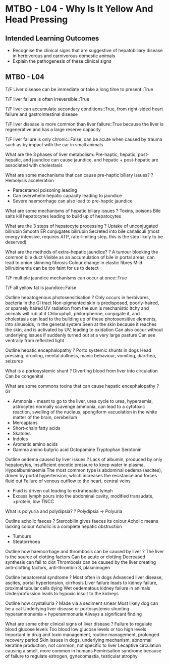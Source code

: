# MTBO - L04 - Why Is It Yellow And Head Pressing

## Intended Learning Outcomes

- Recognise the clinical signs that are suggestive of hepatobiliary disease in herbivorous and carnivorous domestic
animals
- Explain the pathogenesis of these clinical signs

## MTBO - L04

T/F Liver disease can be immediate or take a long time to present::True

T/F liver failure is often irreversible::True

T/F liver can accumulate secondary conditions::True, from right-sided heart failure and gastrointestinal disease

T/F liver disease is more common than liver failure::True because the liver is regenerative and has a large reserve capacity

T/F liver failure is only chronic::False, can be acute when caused by trauma such as by impact with the car in small animals

What are the 3 phases of liver metabolism::Pre-haptic, hepatic, post-hepatic, and jaundice can cause jaundice, and hepatic + post-hepatic are associated with cholestasis

What are some mechanisms that can cause pre-haptic biliary issues?
?
Hemolysis acceleration
- Paracetamol poisoning leading
- Can overwhelm hepatic capacity leading to jaundice
- Severe haemorrhage can also lead to pre-haptic jaundice

What are some mechanisms of hepatic biliary issues
?
Toxins, poisons
Bile salts kill hepatocytes leading to build up of hepatocytes


What are the 3 steps of hepatocyte processing
?
Uptake of unconjugated bilirubin
Smooth ER conjugates bilirubin
Secreted into bile canaliculi (most energy intensive, requires ATP, rate-limiting step, this is the step likely to be deserved)


What are the methods of extra-hepatic jaundice?
?
A tumour blocking the common bile duct
Visible as an accumulation of bile in portal areas, can lead to onion skinning fibrosis
Colour change in elastic fibres
Mild bilirubinemia can be too faint for us to detect

T/F multiple jaundice mechanisms can occur at once::True

T/F all yellow fat is jaundice::False

Outline hepatogenous photosensitisation
?
Only occurs in herbivores, bacteria in the GI tract
Non-pigmented skin is predisposed, poorly-haired, or sparsely haired
UV radiation from the sun is mechanistic
Itchy and animals will rub at it
Chlorophyll, philoripherine, conjugate it, and cholestasis can lead to the building up of these photosensitive elements, into sinusoids, in the general system
Seen at the skin because it reaches the skin, and is activated by UV, leading to oxidation
Can also occur without underlying issues if suddenly turned out at a very large pasture
Can see ventrally from reflected light

Outline hepatic encephalopathy
?
Porto systemic shunts in dogs
Head pressing, drooling, mental dullness, manic behaviour, vomiting, diarrhea, seizures

What is a portosystemic shunt
?
Diverting blood from liver into circulation
Can be congenital

What are some commons toxins that can cause hepatic encephalopathy
?
GI
- Ammonia - meant to go to the liver, urea cycle to urea, hyperaemia, astrocytes normally scavenge ammonia, can lead to a cytotoxic reaction, swelling of the nucleus, spongiform vacuolation in the white matter of the brain, cerebellum
- Mercaptans
- Short-chain fatty acids
- Skatoles
- Indoles
- Aromatic amino acids
- Gamma amino butyric acid
Octopamine
Tryptophan
Serotonin

Outline oedema caused by liver issues
?
Lack of albumin, produced by only hepatocytes, insufficient oncotic pressure to keep water in plasma, Hypoalbuminaemia
The most common type is abdominal oedema (ascites), driven by portal hypertension, which increases the resistance and forces fluid out
Failure of venous outflow to the heart, central veins
- Fluid is driven out leading to extrahepatic lymph
- Excess lymph pours into the abdominal cavity, modified transudate, +protein, low TNCC

What is polyuria and polydipsia?
?
Polydipsia -> Polyuria

Outline acholic faeces
?
Stercobilin gives faeces its colour
Acholic means lacking colour
Acholic is a complete hepatic obstruction
- Tumours
- Steatorrhoea

Outline how haemorrhage and thrombosis can be caused by liver
?
The liver is the source of clotting factors
Can be acute or clotting
Decreased synthesis can fail to clot
Thrombosis can be caused by the liver creating anti-clotting factors, anti-thrombin 3, plasminogen

Outline hepatorenal syndrome
?
Most often in dogs
Advanced liver disease, ascites, portal hypertension, cirrhosis
Liver failure leads to kidney failure, proximal tubular cells dying
Wet oedematous kidney failure in animals
Underprofussion leads to hypoxic insult to the kidneys

Outline how crystalluria
?
Made via a sediment smear
Most likely dog can be a cat
Underlying liver disease or portosystemic shunting
hyperammonemia +  hyperammonuria
Always a significant finding

What are some other clinical signs of liver disease
?
Failure to regulate blood glucose levels
Too blood low glucose levels or too high levels
Important in drug and toxin management, routine management, prolonged recovery period
Skin issues in dogs, underlying mechanism, abnormal keratine production, not common, not specific to liver
Lecaptive circulation causing a smell, more common in humans
Feminisation syndrome because of failure to regulate estrogen, gynecomastia, testicular atrophy






